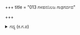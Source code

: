 +++
title = "013 ಗಳಹನನಿಲಜ ಗಾಢಗರ್ವದ"

+++

<details><summary>ಗದ್ಯ (ಕ.ಗ.ಪ) </summary>

13. "ಭೀಮನು ಬಾಯಿಬಡುಕನು. ಅರ್ಜುನನಾದರೋ ಮಹಾ ಗರ್ವಿಷ್ಠ . ನಕುಲ ಸಹದೇವರು ಮಕ್ಕಳಾದರೂ  ಅವರ ನೆರಳಿನಂತೆ. ಧರ್ಮರಾಜನ ಬಗೆಗೆ ಅಯ್ಯೋ ಎನ್ನಬಹುದು.  ಆದರೆ ಅವನು ಕೂಡಾ ಕ್ಷಣಾರ್ಧದಲ್ಲಿ ತಮ್ಮಂದಿರ ಸಹವಾಸದಿಂದಾಗಿ ನಮಗೆ ಎರಡು ಬಗೆಯುತ್ತಾನೆ.É" ಎಂದು ಶಕುನಿಯು ಹೇಳಿದನು.
</details>

